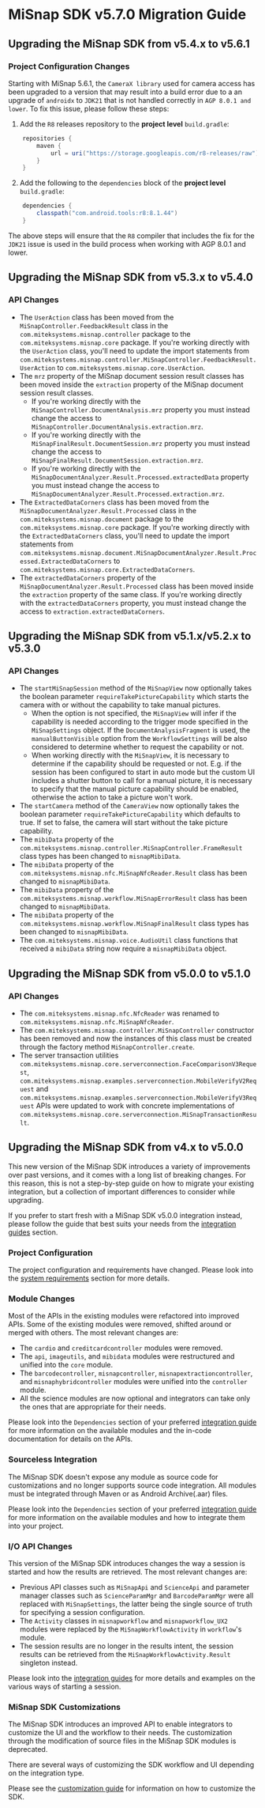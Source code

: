 # MiSnap SDK v5.7.0 Migration Guide

## Upgrading the MiSnap SDK from v5.4.x to v5.6.1
### Project Configuration Changes
Starting with MiSnap 5.6.1, the `CameraX library` used for camera access has been upgraded to a version that may result into a build error due to a an upgrade of `androidx` to `JDK21` that is not handled correctly in `AGP 8.0.1 and lower`. To fix this issue, please follow these steps:
1. Add the `R8` releases repository to the **project level** `build.gradle`:
```groovy
    repositories {
        maven {
            url = uri("https://storage.googleapis.com/r8-releases/raw")
        }
    }
```
2. Add the following to the `dependencies` block of the **project level** `build.gradle`:
```groovy
    dependencies {
        classpath("com.android.tools:r8:8.1.44")
    }
```
The above steps will ensure that the `R8` compiler that includes the fix for the `JDK21` issue is used in the build process when working with AGP 8.0.1 and lower.


## Upgrading the MiSnap SDK from v5.3.x to v5.4.0
### API Changes
* The `UserAction` class has been moved from the `MiSnapController.FeedbackResult` class in the `com.miteksystems.misnap.controller` package to the `com.miteksystems.misnap.core` package. 
If you're working directly with the `UserAction` class, you'll need to update the import statements from `com.miteksystems.misnap.controller.MiSnapController.FeedbackResult.UserAction` to `com.miteksystems.misnap.core.UserAction`.
* The `mrz` property of the MiSnap document session result classes has been moved inside the `extraction` property of the MiSnap document session result classes.
  * If you're working directly with the `MiSnapController.DocumentAnalysis.mrz` property you must instead change the access to `MiSnapController.DocumentAnalysis.extraction.mrz`.
  * If you're working directly with the `MiSnapFinalResult.DocumentSession.mrz` property you must instead change the access to `MiSnapFinalResult.DocumentSession.extraction.mrz`.
  * If you're working directly with the `MiSnapDocumentAnalyzer.Result.Processed.extractedData` property you must instead change the access to `MiSnapDocumentAnalyzer.Result.Processed.extraction.mrz`.
* The `ExtractedDataCorners` class has been moved from the `MiSnapDocumentAnalyzer.Result.Processed` class in the `com.miteksystems.misnap.document` package to the `com.miteksystems.misnap.core` package. If you're working directly with the `ExtractedDataCorners` class, you'll need to update the import statements from `com.miteksystems.misnap.document.MiSnapDocumentAnalyzer.Result.Processed.ExtractedDataCorners` to `com.miteksystems.misnap.core.ExtractedDataCorners`.
* The `extractedDataCorners` property of the `MiSnapDocumentAnalyzer.Result.Processed` class has been moved inside the `extraction` property of the same class. If you're working directly with the `extractedDataCorners` property, you must instead change the access to `extraction.extractedDataCorners`.

## Upgrading the MiSnap SDK from v5.1.x/v5.2.x to v5.3.0
### API Changes
* The `startMiSnapSession` method of the `MiSnapView` now optionally takes the boolean parameter `requireTakePictureCapability` which starts the camera with or without the capability to take manual pictures.
  * When the option is not specified, the `MiSnapView` will infer if the capability is needed according to the trigger mode specified in the `MiSnapSettings` object. If the `DocumentAnalysisFragment` is used, the `manualButtonVisible` option from the `WorkflowSettings` will be also considered to determine whether to request the capability or not.
  * When working directly with the `MiSnapView`, it is necessary to determine if the capability should be requested or not. E.g. if the session has been configured to start in auto mode but the custom UI includes a shutter button to call for a manual picture, it is necessary to specify that the manual picture capability should be enabled, otherwise the action to take a picture won't work.
* The `startCamera` method of the `CameraView` now optionally takes the boolean parameter `requireTakePictureCapability` which defaults to true. If set to false, the camera will start without the take picture capability.
* The `mibiData` property of the `com.miteksystems.misnap.controller.MiSnapController.FrameResult` class types has been changed to `misnapMibiData`.
* The `mibiData` property of the `com.miteksystems.misnap.nfc.MiSnapNfcReader.Result` class has been changed to `misnapMibiData`.
* The `mibiData` property of the `com.miteksystems.misnap.workflow.MiSnapErrorResult` class has been changed to `misnapMibiData`. 
* The `mibiData` property of the `com.miteksystems.misnap.workflow.MiSnapFinalResult` class types has been changed to `misnapMibiData`.  
* The `com.miteksystems.misnap.voice.AudioUtil` class functions that received a `mibiData` string now require a `misnapMibiData` object.

## Upgrading the MiSnap SDK from v5.0.0 to v5.1.0

### API Changes
* The `com.miteksystems.misnap.nfc.NfcReader` was renamed to `com.miteksystems.misnap.nfc.MiSnapNfcReader`. 
* The `com.miteksystems.misnap.controller.MiSnapController` constructor has been removed and now the instances of this class must be created through the factory method `MiSnapController.create`.
* The server transaction utilities `com.miteksystems.misnap.core.serverconnection.FaceComparisonV3Request`, `com.miteksystems.misnap.examples.serverconnection.MobileVerifyV2Request` and `com.miteksystems.misnap.examples.serverconnection.MobileVerifyV3Request` APIs were updated to work with concrete implementations of `com.miteksystems.misnap.core.serverconnection.MiSnapTransactionResult`.

## Upgrading the MiSnap SDK from v4.x to v5.0.0
This new version of the MiSnap SDK introduces a variety of improvements over past versions, and it comes with a long list of breaking changes. For this reason, this is not a step-by-step guide on how to migrate your existing integration, but a collection of important differences to consider while upgrading.

If you prefer to start fresh with a MiSnap SDK v5.0.0 integration instead, please follow the guide that best suits your needs from the [integration guides](activity_integration_guide.md) section.

### Project Configuration
The project configuration and requirements have changed. Please look into the [system requirements](../README.md#system-requirements) section for more details.

### Module Changes
Most of the APIs in the existing modules were refactored into improved APIs. Some of the existing modules were removed, shifted around or merged with others. The most relevant changes are:
* The `cardio` and `creditcardcontroller` modules were removed.
* The `api`, `imageutils`, and `mibidata` modules were restructured and unified into the `core` module.
* The `barcodecontroller`, `misnapcontroller`, `misnapextractioncontroller`, and `misnaphybridcontroller` modules were unified into the `controller` module.
* All the science modules are now optional and integrators can take only the ones that are appropriate for their needs.

Please look into the `Dependencies` section of your preferred [integration guide](activity_integration_guide.md) for more information on the available modules and the in-code documentation for details on the APIs.

### Sourceless Integration
The MiSnap SDK doesn't expose any module as source code for customizations and no longer supports source code integration. All modules must be integrated through Maven or as Android Archive(.aar) files.

Please look into the `Dependencies` section of your preferred [integration guide](activity_integration_guide.md) for more information on the available modules and how to integrate them into your project.

### I/O API Changes
This version of the MiSnap SDK introduces changes the way a session is started and how the results are retrieved. The most relevant changes are:
* Previous API classes such as `MiSnapApi` and `ScienceApi` and parameter manager classes such as `ScienceParamMgr` and `BarcodeParamMgr` were all replaced with `MiSnapSettings`, the latter being the single source of truth for specifying a session configuration.
* The `Activity` classes in `misnapworkflow` and `misnapworkflow_UX2` modules were replaced by the `MiSnapWorkflowActivity` in `workflow`'s module.
* The session results are no longer in the results intent, the session results can be retrieved from the `MiSnapWorkflowActivity.Result` singleton instead.

Please look into the [integration guides](activity_integration_guide.md) for more details and examples on the various ways of starting a session.

### MiSnap SDK Customizations
The MiSnap SDK introduces an improved API to enable integrators to customize the UI and the workflow to their needs. The customization through the modification of source files in the MiSnap SDK modules is deprecated.

There are several ways of customizing the SDK workflow and UI depending on the integration type.

Please see the [customization guide](./customization_guide.md) for information on how to customize the SDK.
